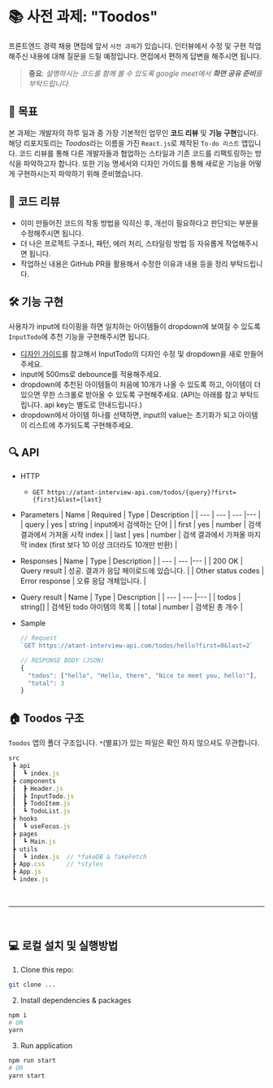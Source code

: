 # 📚 사전 과제: "Toodos"

프론트엔드 경력 채용 면접에 앞서 `사전 과제`가 있습니다.
인터뷰에서 수정 및 구현 작업해주신 내용에 대해 질문을 드릴 예정입니다. 면접에서 편하게 답변을 해주시면 됩니다.

> **중요**: _설명하시는 코드를 함께 볼 수 있도록 google meet에서 **화면 공유 준비**를 부탁드립니다._

## 🎯 목표

본 과제는 개발자의 하루 일과 중 가장 기본적인 업무인 **코드 리뷰** 및 **기능 구현**입니다. 해당 리포지토리는 *Toodos*라는 이름을 가진 `React.js`로 제작된 `To-do 리스트` 앱입니다. 코드 리뷰를 통해 다른 개발자들과 협업하는 스타일과 기존 코드를 리팩토링하는 방식을 파악하고자 합니다. 또한 기능 명세서와 디자인 가이드를 통해 새로운 기능을 어떻게 구현하시는지 파악하기 위해 준비했습니다.

## 👀 코드 리뷰

- 이미 만들어진 코드의 작동 방법을 익히신 후, 개선이 필요하다고 판단되는 부분을 수정해주시면 됩니다.
- 더 나은 프로젝트 구조나, 패턴, 에러 처리, 스타일링 방법 등 자유롭게 작업해주시면 됩니다.
- 작업하신 내용은 GitHub PR을 활용해서 수정한 이유과 내용 등을 정리 부탁드립니다.

## 🛠 기능 구현

사용자가 input에 타이핑을 하면 일치하는 아이템들이 dropdown에 보여질 수 있도록 `InputTodo`에 추천 기능을 구현해주시면 됩니다.

- [디자인 가이드](some_figma_link)를 참고해서 InputTodo의 디자인 수정 및 dropdown을 새로 만들어주세요.
- input에 500ms로 debounce를 적용해주세요.
- dropdown에 추천된 아이템들이 처음에 10개가 나올 수 있도록 하고, 아이템이 더 있으면 무한 스크롤로 받아올 수 있도록 구현해주세요. (API는 아래를 참고 부탁드립니다. api key는 별도로 안내드립니다.)
- dropdown에서 아이템 하나를 선택하면, input의 value는 초기화가 되고 아이템이 리스트에 추가되도록 구현해주세요.

## 🔍 API

- HTTP
  - `GET https://atant-interview-api.com/todos/{query}?first={first}&last={last}`
- Parameters
  | Name | Required | Type | Description |
  | --- | --- | --- |--- |
  | query | yes | string | input에서 검색하는 단어 |
  | first | yes | number | 검색 결과에서 가져올 시작 index |
  | last | yes | number | 검색 결과에서 가져올 마지막 index (first 보다 10 이상 크더라도 10개만 반환) |
- Responses
  | Name | Type | Description |
  | --- | --- |--- |
  | 200 OK | Query result | 성공. 결과가 응답 페이로드에 있습니다. |
  | Other status codes | Error response | 오류 응답 개체입니다. |
- Query result
  | Name | Type | Description |
  | --- | --- |--- |
  | todos | string[] | 검색된 todo 아이템의 목록 |
  | total | number | 검색된 총 개수 |
- Sample

  ```js
  // Request
  `GET https://atant-interview-api.com/todos/hello?first=0&last=2`

  // RESPONSE BODY (JSON)
  {
    "todos": ["hello", "Hello, there", "Nice to meet you, hello!"],
    "total": 3
  }
  ```

## 🏠 Toodos 구조

`Toodos` 앱의 폴더 구조입니다. `*`(별표)가 있는 파일은 확인 하지 않으셔도 무관합니다.

```javascript
src
 ┣ api
 ┃  ┗ index.js
 ┣ components
 ┃  ┣ Header.js
 ┃  ┣ InputTodo.js
 ┃  ┣ TodoItem.js
 ┃  ┗ TodoList.js
 ┣ hooks
 ┃  ┗ useFocus.js
 ┣ pages
 ┃  ┗ Main.js
 ┣ utils
 ┃  ┗ index.js  // *fakeDB & fakeFetch
 ┣ App.css      // *styles
 ┣ App.js
 ┗ index.js
```

<br/>

---

<br/>

## 💻 로컬 설치 및 실행방법

1. Clone this repo:

```bash
git clone ...
```

2. Install dependencies & packages

```bash
npm i
# OR
yarn
```

3. Run application

```bash
npm run start
# OR
yarn start
```
